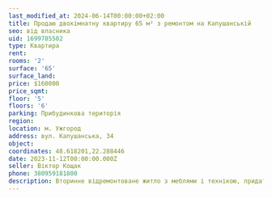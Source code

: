 ```yaml
---
last_modified_at: 2024-06-14T00:00:00+02:00
title: Продаю двокімнатну квартиру 65 м² з ремонтом на Капушанській
seo: від власника
uid: 1699785502
type: Квартира
rent:
rooms: '2'
surface: '65'
surface_land:
price: $160000
price_sqmt:
floor: '5'
floors: '6'
parking: Прибудинкова територія
region:
location: м. Ужгород
address: вул. Капушанська, 34
object:
coordinates: 48.618201,22.288446
date: 2023-11-12T00:00:00.000Z
seller: Віктор Кощак
phone: 380959181800
description: Вторинне відремонтоване житло з меблями і технікою, придатне для проживання
---
```

